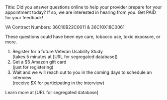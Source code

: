Title: Did you answer questions online to help your provider prepare for your appointment today? If so, we are interested in hearing from you. Get PAID for your feedback!

VA Contract Numbers: 36C10B22C0011 & 36C10X18C0061

These questions could have been eye care, tobacco use, toxic exposure, or more.

1. Register for a future Veteran Usability Study
<br/> (takes 5 minutes at [URL for segregated database])
2. Get a $5 Amazon gift card
<br/>(just for registering)
3. Wait and we will reach out to you in the coming days to schedule an interview
<br/>(receive $X for participating in the interview)


Learn more at [URL for segregated database]
